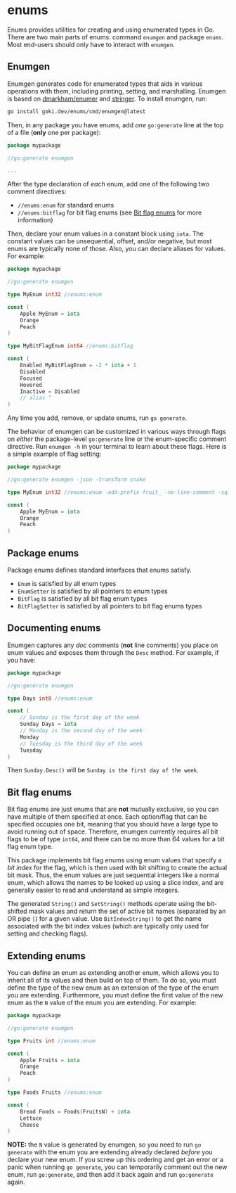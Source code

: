 # enums

Enums provides utilities for creating and using enumerated types in Go. There are two main parts of enums: command `enumgen` and package `enums`. Most end-users should only have to interact with `enumgen`.

## Enumgen

Enumgen generates code for enumerated types that aids in various operations with them, including printing, setting, and marshalling. Enumgen is based on [dmarkham/enumer](https://github.com/dmarkham/enumer) and [stringer](https://pkg.go.dev/golang.org/x/tools/cmd/stringer). To install enumgen, run:

```sh
go install goki.dev/enums/cmd/enumgen@latest
```

Then, in any package you have enums, add *one* `go:generate` line at the top of a file (**only** one per package):

```go
package mypackage

//go:generate enumgen

...
```

After the type declaration of *each* enum, add one of the following two comment directives:

* `//enums:enum` for standard enums
* `//enums:bitflag` for bit flag enums (see [Bit flag enums](#bit-flag-enums) for more information)

Then, declare your enum values in a constant block using `iota`. The constant values can be unsequential, offset, and/or negative, but most enums are typically none of those. Also, you can declare aliases for values. For example:

```go
package mypackage

//go:generate enumgen

type MyEnum int32 //enums:enum

const (
    Apple MyEnum = iota
    Orange
    Peach
)

type MyBitFlagEnum int64 //enums:bitflag

const (
    Enabled MyBitFlagEnum = -2 * iota + 1
    Disabled
    Focused
    Hovered
    Inactive = Disabled
    // alias ^
)
```

Any time you add, remove, or update enums, run `go generate`.

The behavior of enumgen can be customized in various ways through flags on *either* the package-level `go:generate` line or the enum-specific comment directive. Run `enumgen -h` in your terminal to learn about these flags. Here is a simple example of flag setting:

```go
package mypackage

//go:generate enumgen -json -transform snake

type MyEnum int32 //enums:enum -add-prefix fruit_ -no-line-comment -sql

const (
    Apple MyEnum = iota
    Orange
    Peach
)
```

## Package enums

Package enums defines standard interfaces that enums satisfy.

* `Enum` is satisfied by all enum types
* `EnumSetter` is satisfied by all pointers to enum types
* `BitFlag` is satisfied by all bit flag enum types
* `BitFlagSetter` is satisfied by all pointers to bit flag enums types

## Documenting enums

Enumgen captures any *doc* comments (**not** line comments) you place on enum values and exposes them through the `Desc` method. For example, if you have:

```go
package mypackage

//go:generate enumgen

type Days int8 //enums:enum

const (
	// Sunday is the first day of the week
	Sunday Days = iota
	// Monday is the second day of the week
	Monday
	// Tuesday is the third day of the week
	Tuesday
)
```

Then `Sunday.Desc()` will be `Sunday is the first day of the week`.

## Bit flag enums

Bit flag enums are just enums that are **not** mutually exclusive, so you can have multiple of them specified at once. Each option/flag that can be specified occupies one bit, meaning that you should have a large type to avoid running out of space. Therefore, enumgen currently requires all bit flags to be of type `int64`, and there can be no more than 64 values for a bit flag enum type.

This package implements bit flag enums using enum values that specify a _bit index_ for the flag, which is then used with bit shifting to create the actual bit mask.  Thus, the enum values are just sequential integers like a normal enum, which allows the names to be looked up using a slice index, and are generally easier to read and understand as simple integers.

The generated `String()` and `SetString()` methods operate using the bit-shifted mask values and return the set of active bit names (separated by an OR pipe `|`) for a given value.  Use `BitIndexString()` to get the name associated with the bit index values (which are typically only used for setting and checking flags).

## Extending enums

You can define an enum as extending another enum, which allows you to inherit all of its values and then build on top of them. To do so, you must define the type of the new enum as an extension of the type of the enum you are extending. Furthermore, you must define the first value of the new enum as the `N` value of the enum you are extending. For example:

```go
package mypackage

//go:generate enumgen

type Fruits int //enums:enum

const (
	Apple Fruits = iota
	Orange
	Peach
)

type Foods Fruits //enums:enum

const (
	Bread Foods = Foods(FruitsN) + iota
	Lettuce
	Cheese
)
```

**NOTE:** the `N` value is generated by enumgen, so you need to run `go generate` with the enum you are extending already declared *before* you declare your new enum. If you screw up this ordering and get an error or a panic when running `go generate`, you can temporarily comment out the new enum, run `go:generate`, and then add it back again and run `go:generate` again.
